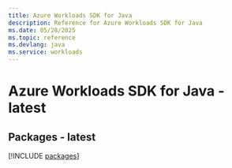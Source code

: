 ```yaml
---
title: Azure Workloads SDK for Java
description: Reference for Azure Workloads SDK for Java
ms.date: 05/28/2025
ms.topic: reference
ms.devlang: java
ms.service: workloads
---
```

# Azure Workloads SDK for Java - latest
## Packages - latest
[!INCLUDE [packages](workloads-index.md)]